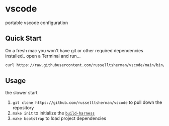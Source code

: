 # vscode

portable vscode configuration

## Quick Start

On a fresh mac you won't have git or other required dependencies installed..
open a Terminal and run...

```sh
curl https://raw.githubusercontent.com/russelltsherman/vscode/main/bin/bootstrap | bash
```

## Usage

the slower start

1. `git clone https://github.com/russelltsherman/vscode` to pull down the repository
1. `make init` to initialize the [`build-harness`](https://github.com/opsbot/build-harness/)
1. `make bootstrap` to load project dependencies
